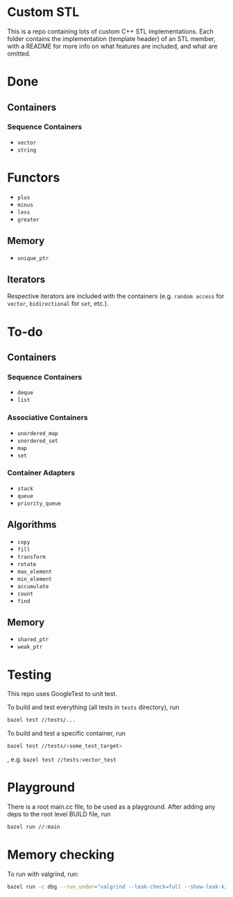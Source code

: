 # Custom STL

This is a repo containing lots of custom C++ STL implementations.
Each folder contains the implementation (template header) of an STL member, with a README for more info on what features are included, and what are omitted.

# Done

## Containers

### Sequence Containers

- `vector`
- `string`

# Functors

- `plus`
- `minus`
- `less`
- `greater`

## Memory

- `unique_ptr`

## Iterators
Respective iterators are included with the containers (e.g. `random access` for `vector`, `bidirectional` for `set`, etc.).

# To-do

## Containers

### Sequence Containers

- `deque`
- `list`

### Associative Containers

- `unordered_map`
- `unordered_set`
- `map`
- `set`

### Container Adapters

- `stack`
- `queue`
- `priority_queue`

## Algorithms

- `copy`
- `fill`
- `transform`
- `rotate`
- `max_element`
- `min_element`
- `accumulate`
- `count`
- `find`

## Memory

- `shared_ptr`
- `weak_ptr`


# Testing
This repo uses GoogleTest to unit test.

To build and test everything (all tests in `tests` directory), run
```bash
bazel test //tests/...
```

To build and test a specific container, run
```bash
bazel test //tests/<some_test_target>
```
, e.g. `bazel test //tests:vector_test`

# Playground
There is a root main.cc file, to be used as a playground.
After adding any deps to the root level BUILD file, run
```bash
bazel run //:main
```

# Memory checking
To run with valgrind, run:
```bash
bazel run -c dbg --run_under="valgrind --leak-check=full --show-leak-kinds=all" //:main
```
